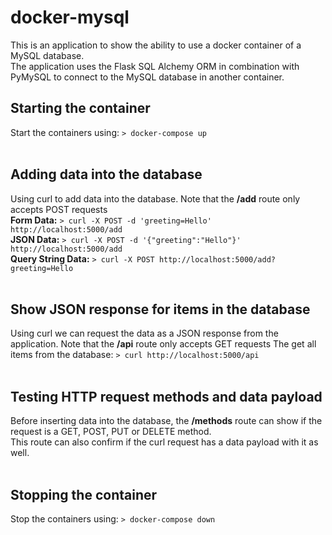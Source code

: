 # docker-mysql
This is an application to show the ability to use a docker container of a MySQL database.  
The application uses the Flask SQL Alchemy ORM in combination with PyMySQL to connect to the MySQL database in another container.
<br />
## Starting the container
Start the containers using: `> docker-compose up`  
<br />
## Adding data into the database
Using curl to add data into the database. Note that the **/add** route only accepts POST requests  
**Form Data:** `> curl -X POST -d 'greeting=Hello' http://localhost:5000/add`  
**JSON Data:** `> curl -X POST -d '{"greeting":"Hello"}' http://localhost:5000/add`  
**Query String Data:** `> curl -X POST http://localhost:5000/add?greeting=Hello`  
<br />
## Show JSON response for items in the database
Using curl we can request the data as a JSON response from the application. Note that the **/api** route only accepts GET requests
The get all items from the database: `> curl http://localhost:5000/api`  
<br />
## Testing HTTP request methods and data payload
Before inserting data into the database, the **/methods** route can show if the request is a GET, POST, PUT or DELETE method.  
This route can also confirm if the curl request has a data payload with it as well.  
<br />
## Stopping the container
Stop the containers using: `> docker-compose down`

